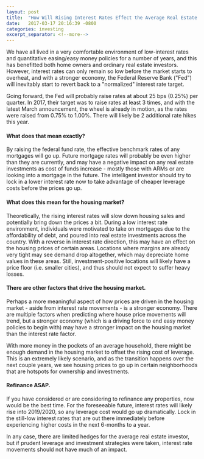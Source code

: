 ```yaml
---
layout: post
title:  "How Will Rising Interest Rates Effect the Average Real Estate Investor?"
date:   2017-03-17 20:16:39 -0800
categories: investing
excerpt_separator: <!--more-->
---
```

We have all lived in a very comfortable environment of low-interest rates and quantitative easing/easy money policies for a number of years, and this has benefitted both home owners and ordinary real estate investors. However, interest rates can only remain so low before the market starts to overheat, and with a stronger economy, the Federal Reserve Bank ("Fed") will inevitably start to revert back to a "normalized" interest rate target.

Going forward, the Fed will probably raise rates at about 25 bps (0.25%) per quarter. In 2017, their target was to raise rates at least 3 times, and with the latest March announcement, the wheel is already in motion, as the rates were raised from 0.75% to 1.00%. There will likely be 2 additional rate hikes this year.

<h4>What does that mean exactly?</h4>

By raising the federal fund rate, the effective benchmark rates of any mortgages will go up. Future mortgage rates will probably be even higher than they are currently, and may have a negative impact on any real estate investments as cost of funds increase - mostly those with ARMs or are looking into a mortgage in the future. The intelligent investor should try to lock in a lower interest rate now to take advantage of cheaper leverage costs before the prices go up.

<h4>What does this mean for the housing market?</h4>

Theoretically, the rising interest rates will slow down housing sales and potentially bring down the prices a bit. During a low interest rate environment, individuals were motivated to take on mortgages due to the affordability of debt, and poured into real estate investments across the country. With a reverse in interest rate direction, this may have an effect on the housing prices of certain areas. Locations where margins are already very tight may see demand drop altogether, which may depreciate home values in these areas. Still, investment-positive locations will likely have a price floor (i.e. smaller cities), and thus should not expect to suffer heavy losses.

<h4>There are other factors that drive the housing market.</h4>

Perhaps a more meaningful aspect of how prices are driven in the housing market - aside from interest rate movements - is a stronger economy. There are multiple factors when predicting where house price movements will trend, but a stronger economy (which is a driving force to end easy money policies to begin with) may have a stronger impact on the housing market than the interest rate factor.

With more money in the pockets of an average household, there might be enough demand in the housing market to offset the rising cost of leverage. This is an extremely likely scenario, and as the transition happens over the next couple years, we see housing prices to go up in certain neighborhoods that are hotspots for ownership and investments.

<h4>Refinance ASAP.</h4>

If you have considered or are considering to refinance any properties, now would be the best time. For the foreseeable future, interest rates will likely rise into 2019/2020, so any leverage cost would go up dramatically. Lock in the still-low interest rates that are out there immediately before experiencing higher costs in the next 6-months to a year.

In any case, there are limited hedges for the average real estate investor, but if prudent leverage and investment strategies were taken, interest rate movements should not have much of an impact.
